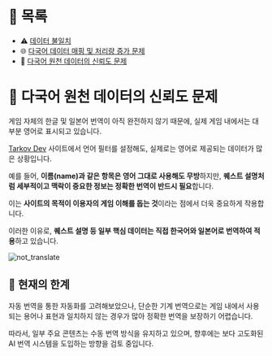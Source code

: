 # 📂 목록

- ⚠️ [데이터 불일치](./different_data.md)
- 🌐 [다국어 데이터 매핑 및 처리량 증가 문제](./i18n_mapping.md)
- 🔹 [다국어 원천 데이터의 신뢰도 문제](./untranslated_data.md)

# 🔹 다국어 원천 데이터의 신뢰도 문제

게임 자체의 한글 및 일본어 번역이 아직 완전하지 않기 때문에, 실제 게임 내에서는 대부분 영어로 표시되고 있습니다.

[Tarkov Dev](https://tarkov.dev/api/) 사이트에서 언어 필터를 설정해도, 실제로는 영어로 제공되는 데이터가 많은 상황입니다.

예를 들어, **이름(name)과 같은 항목은 영어 그대로 사용해도 무방**하지만, **퀘스트 설명처럼 세부적이고 맥락이 중요한 정보는 정확한 번역이 반드시 필요**합니다.

이는 **사이트의 목적이 이용자의 게임 이해를 돕는 것**이라는 점에서 더욱 중요하게 작용합니다.

이러한 이유로, **퀘스트 설명 등 일부 핵심 데이터는 직접 한국어와 일본어로 번역하여 적용**하고 있습니다.

![not_translate](https://github.com/user-attachments/assets/16d34905-c981-485f-9b19-e5f42ef8bb76)

## 🧩 현재의 한계

자동 번역을 통한 자동화를 고려해보았으나,
단순한 기계 번역으로는 게임 내에서 사용되는 용어나 표현과 일치하지 않는 경우가 많아 정확한 번역을 보장하기 어렵습니다.

따라서, 일부 주요 콘텐츠는 수동 번역 방식을 유지하고 있으며,
향후에는 보다 고도화된 AI 번역 시스템을 도입하는 방향을 검토 중입니다.
